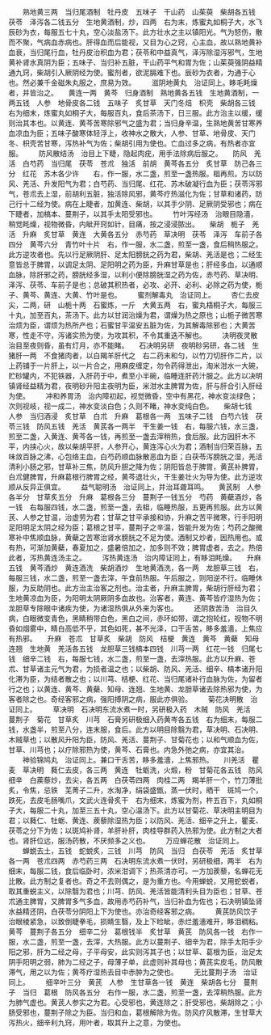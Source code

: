 <!-- { "loadSidebar": true } -->
　　熟地黄三两　当归尾酒制　牡丹皮　五味子　干山药　山茱萸　柴胡各五钱　茯苓　泽泻各二钱五分　生地黄酒制，炒，四两　右为末，炼蜜丸如桐子大，水飞辰砂为衣，每服五七十丸，空心淡盐汤下。此方壮水之主以镇阳光。气为怒伤，散而不聚，气病血赤病也。肝得血而后能视，又目为心之窍，心主血，故以熟地黄补血衰，当归尾行血，牡丹皮治积血为君；茯苓和中益真气，泽泻除湿泻邪气，生地黄补肾水真阴为臣；五味子、当归补五脏，干山药平气和胃为佐；山茱萸强阴益精通九窍，柴胡引入厥阴经为使。蜜剂者，欲泥膈难下也。辰砂为衣者，为通于心也。然必兼千金磁朱丸服之，庶易为效。
　　滋阴地黄丸　治证同上。眵毛眊燥者，并皆治之。　　黄连一两　黄芩　归身酒制　熟地黄各五钱　生地黄酒制，一两五钱　人参　地骨皮各二钱　五味子　炙甘草　天门冬焙　枳壳　柴胡各三钱　右为细末，炼蜜丸如桐子大，每服百丸，食后茶汤下，日三服。此方治主以缓，缓则治其本也。以黄连、黄芩苦寒除邪气之盛为君；当归身辛温，生熟地黄苦甘寒养血凉血为臣；五味子酸寒体轻浮上，收神水之散大，人参、甘草、地骨皮、天门冬、枳壳苦甘寒，泻热补气为佐；柴胡引用为使也。亡血过多之病，有热者亦宜服。
　　防风散结汤　治目上下睫，隐起肉疣，用手法除病后服之。　　防风　羌活　白芍药　当归尾　茯苓　苍朮　独活　前胡　黄芩各五分　炙甘草　防己各三分　红花　苏木各少许　　右，作一服，水二盏，煎至一盏热服。柤再煎。方以防风、羌活、升发阳气为君；白芍药、当归尾、红花、苏木破凝行血为臣；茯苓泻邪气，苍朮去上湿，前胡利五脏，独活除风邪，黄芩疗热滋化为佐；甘草和诸药，防己行十二经为使。病在上睫者，加黄连、柴胡，以其手少阴、足厥阴受邪也；病在下睫者，加槁本、蔓荆子，以其手太阳受邪也。
　　竹叶泻经汤　治眼目隐濇，稍觉眊燥，视物微昏，内眦开窍如针，目痛，按之浸浸脓出。　　柴胡　栀子　羌活　升麻　炙甘草　黄连　大黄各五分　赤芍药　草决明　茯苓　泽泻　车前子各四分　黄芩六分　青竹叶十片　右，作一服，水二盏，煎至一盏，食后稍热服之。此方逆攻者也。先以行足厥阴肝、足太阳膀胱之药为君，柴胡、羌活是也；二经生意皆总于脾胃，以调足太阴、足阳明之药为臣，升麻甘草是也；肝经多血，以通顺血脉，除肝邪之药，膀胱经多湿，以利小便除膀胱湿之药为佐，赤芍药、草决明、泽泻、茯苓、车前子是也；总破其积热者，必攻、必开、必利、必除之药为使，栀子、黄芩、黄连、大黄、竹叶是也。
　　蜜剂解毒丸　治证同上。
　　杏仁去皮尖，二两，研　山栀十两　石蜜炼，一斤　大黄五两　右，蜜丸梧桐子大，每服三十丸，加至百丸，茶汤下。此方以甘润治燥为君，谓燥为热之原也；山栀子微苦寒治烦为臣，谓烦为热所产也；石蜜甘平温安五脏为佐，为其解毒除邪也；大黄苦寒，性走不守，泻诸实热为使，为攻其积，不令其重迭不解也。
　　决明夜灵散　治目至夜则昏，虽有灯月，亦不能睹。　　石决明另研　夜明砂另研，各二钱　生猪肝一两　不食猪肉者，以白羯羊肝代之　右二药末和匀，以竹刀切肝作二片，以上药铺于一片肝上，以一片合之，用麻皮缠定，勿令药得泄出，淘米泔水一大碗，贮砂罐内，不犯铁器，入肝药于中，煮至小半碗，临睡连肝药汁服之。此方以决明镇肾经益精为君，夜明砂升阳主夜明为臣，米泔水主脾胃为佐，肝与肝合引入肝经为使。
　　冲和养胃汤　治内障初起，视觉微昏，空中有黑花，神水变淡绿色；次则视岐，视一成二，神水变淡白色；久则不睹，神水变纯白色。　　柴胡七钱　人参　当归酒浸　炙甘草　白朮　升麻　葛根各一两　五味子二钱　白芍六钱　茯苓三钱　防风五钱　羌活　黄芪各一两半　干生姜一钱　右，每服六钱，水三盏，煎至二盏，入黄连、黄芩各一钱，再煎至一盏去滓稍热，食后服。此方因肝木不平，内挟心火，故以柴胡平肝，人参开心，黄连泻心火为君；酒制当归荣百脉，五味敛百脉之沸，心包络主血，白芍药顺血脉散恶血为臣；白茯苓泻膀胱之湿，羌活清利小肠之邪，甘草补三焦，防风升胆之降为佐；阴阳皆总于脾胃，黄芪补脾胃，白朮健脾胃，升麻葛根行脾胃之经，黄芩退壮火，干生姜壮火为导为使。此方逆攻顺从反异正俱宜。
　　益气聪明汤　治证同上，并治耳聋耳鸣。　　黄芪制　人参各半分　甘草炙五分　升麻　葛根各三分　蔓荆子一钱五分　芍药　黄蘗酒炒，各一钱　右每服四钱，水二盏，煎至一盏，去柤，临睡热服，五更再煎服。此方以黄芪、人参之甘温，治虚劳为君；甘草之甘平承接和协，升麻之苦平微寒，行手阳明足阳明足太阴之经为臣；葛根之甘平，蔓荆子之辛温，皆能升发为佐；芍药之酸微寒补中焦顺血脉，黄蘗之苦寒治肾水膀胱之不足为使。酒制又炒者，因热用也。或有热，可渐加黄蘗，春夏加之，盛暑倍加之，加多则不效；脾胃虚者，去之。热倍此者，泻热黄连汤主之。
　　泻热黄连汤　治内障证同上，有眵泪眊燥。　　升麻五钱　黄芩酒炒　黄连酒洗　柴胡酒炒　生地黄酒洗，各一两　龙胆草三钱　右，每服三钱，水二盏，煎至一盏去滓，午食前热服。午后服之，则阳逆不行。临睡休服，为反助阴也。此方治主治客之剂也。治主者，升麻主脾胃，柴胡行肝经为君；生地黄凉血为臣，为阳明太阴厥阴多血故也。治客者，黄连、黄芩皆疗湿热为佐；龙胆草专除眼中诸疾为使，为诸湿热俱从外来为客也。
　　还阴救苦汤　治目久病，白眼微变青色，黑睛稍带白色，黑白之间，赤环如带，谓之抱轮红，视物不明昏如烟雾中，睛白高低不乎，其色如死，甚不光泽，口干舌苦，眵多羞濇，上焦应有热邪。　　升麻　苍朮　甘草炙　柴胡　防风　桔梗　黄连　黄芩　黄蘗　知母　连翘　生地黄　羌活各五钱　龙胆草三钱槁本四钱　川芎一两　红花一钱　归尾七钱　细辛二钱　右，每服七钱，水二盏，煎至一盏，去滓热服。此方以升麻、苍朮、甘草诸主元气为君，为损者温之也；以柴胡、防风、羌活、细辛、槁本诸升阳化滞为臣，为结者散之也；以川芎、桔梗、红花、当归尾诸补行血脉为佐，为留者行之也；以黄连、黄芩、黄蘗、知母、连翘、生地黄、龙胆草诸去除热邪为使，为客者除之也。奇经客邪之病，强阳搏阴之病，服此亦俱验。
　　菊花决明散　治证同上。
　　草决明　石决明东流水煮一时，另研极入药　木贼　防风　羌活　蔓荆子　菊花　甘草炙　川芎　石膏另研极细入药黄岑各五钱　右为细末，每服二钱，水盏半，煎至八分，连末服，食后。此方以明目除翳为君，草决明、石决明、木贼草也；以散风升阳为臣，防风、羌活、蔓荆子、甘菊花也；以和气顺血为佐，甘草、川芎也；以疗除邪热为使，黄芩、石膏也。内急外弛之病，亦宜其治。
　　神验锦鸠丸　治证同上。兼口干舌苦，眵多羞濇，上焦邪热。　　川羌活　瞿麦　草决明　蕤仁去皮，各三两　黄连　牡蛎洗，火煅，粉　甘菊花各五钱　防风　细辛　白蒺藜炒，去尖，各五两　白茯苓四两　肉桂二两　羯羊肝一个，竹刀薄批炙，令焦，忌铁　芜菁子二升，水淘净，绢袋盛甑，蒸一伏时，晒干　斑鸠一个，跌死，去皮毛肠嘴爪，文武火连骨炙干　右为细末，炼蜜为剂，杵五百下，丸如桐子大，每服二十丸，加至三五十丸，空心温汤下。此方以甘菊花、草决明主明目为君；以蕤仁、牡蛎、黄连、蒺藜除湿热为臣；以防风、羌活、细辛之升上，瞿麦、茯苓之分下为佐；以斑鸠补肾，羊肝补肝，肉桂导群药入热邪为使。此方制之大者也。肾肝位远，服汤药散，不厌频多之义也。
　　万应蝉花散　治证同上。
　　蝉蜕去土，五钱　蛇蜕炙，三钱　川芎　防风　当归　白茯苓　羌活　炙甘草各一两　苍朮四两　赤芍药三两　石决明东流水煮一伏时，另研极细，两半　右为细末，每服二钱，食后临卧时，浓米泔调下；热茶清亦可。一方加蒺藜，名蝉花无比散。此方制之复者也。奇之不去则偶之，是为重方也。今用蝉蜕，又用蛇蜕者，取其重蜕主义，以除翳为君也；川芎、防风、羌活皆能清利头目为臣也；甘草、苍朮通主脾胃，又脾胃多气多血，故用赤芍药补气，当归补血为佐也；石决明镇坠肾水益精还阴，白茯苓分阴阳上下为使也。亦治奇经客邪之病。
　　黄芪防风饮子　治眼棱紧急，以致倒睫拳毛，损睛生翳，及上下睑眦，赤烂羞濇难开，眵泪稠粘。　　黄芩　蔓荆子各五分　细辛二分　葛根钱半　炙甘草　黄芪　防风各一钱　右作一服，水二盏，煎至一盏，去滓，大热服。此方以蔓荆子、细辛为君，除手太阳手少阳之邪，肝为二经之母，子平母安，此实则泻其子也；以甘草、葛根为臣，治足太阴手阳明之弱，肺为二经之子，母薄子单，此虚则补其母也；黄芪实皮毛，防风散滞气，用之以为佐；黄芩疗湿热去目中赤肿为之使也。
　　无比蔓荆子汤　治证同上。
　　细辛叶三分　黄芪　人参　生甘草各一钱　黄连　柴胡各七分　蔓荆子　当归　葛根　防风各五分　右作一服，水二盏，煎至一盏，去滓稍热服。此方为肺气虚也。黄芪人参实之为君。心受邪也，黄连除之；肝受邪也，柴胡除之；小肠受邪也，蔓荆子除之为臣。当归和血，葛根解除为佐。防风疗风散滞，生甘草大泻热火，细辛利九窍，用叶者，取其升上之意，为使也。
